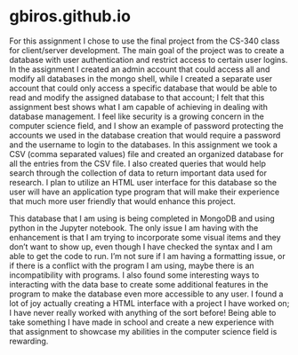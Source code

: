 # gbiros.github.io

For this assignment I chose to use the final project from the CS-340 class for client/server development. The main goal of the project was to create a database with user authentication and restrict access to certain user logins. In the assignment I created an admin account that could access all and modify all databases in the mongo shell, while I created a separate user account that could only access a specific database that would be able to read and modify the assigned database to that account; I felt that this assignment best shows what I am capable of achieving in dealing with database management. I feel like security is a growing concern in the computer science field, and I show an example of password protecting the accounts we used in the database creation that would require a password and the username to login to the databases. In this assignment we took a CSV (comma separated values) file and created an organized database for all the entries from the CSV file. I also created queries that would help search through the collection of data to return important data used for research. I plan to utilize an HTML user interface for this database so the user will have an application type program that will make their experience that much more user friendly that would enhance this project.

This database that I am using is being completed in MongoDB and using python in the Jupyter notebook. The only issue I am having with the enhancement is that I am trying to incorporate some visual items and they don’t want to show up, even though I have checked the syntax and I am able to get the code to run. I’m not sure if I am having a formatting issue, or if there is a conflict with the program I am using, maybe there is an incompatibility with programs. I also found some interesting ways to interacting with the data base to create some additional features in the program to make the database even more accessible to any user. I found a lot of joy actually creating a HTML interface with a project I have worked on; I have never really worked with anything of the sort before! Being able to take something I have made in school and create a new experience with that assignment to showcase my abilities in the computer science field is rewarding.

